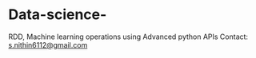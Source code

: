 # Data-science-
RDD, Machine learning operations using Advanced python APIs 
Contact: s.nithin6112@gmail.com
